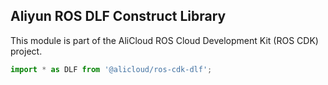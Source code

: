 ## Aliyun ROS DLF Construct Library

This module is part of the AliCloud ROS Cloud Development Kit (ROS CDK) project.

```python
import * as DLF from '@alicloud/ros-cdk-dlf';
```
